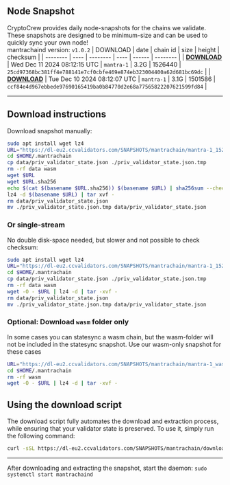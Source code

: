 ## Node Snapshot
CryptoCrew provides daily node-snapshots for the chains we validate. These snapshots are designed to be minimum-size and can be used to quickly sync your own node!  
mantrachaind version: `v1.0.2`
| DOWNLOAD | date | chain id | size | height | checksum |
| -------- | ---- | -------- | ---- | ------ | -------- |
| **[DOWNLOAD](https://dl-eu2.ccvalidators.com/SNAPSHOTS/mantrachain/mantra-1_1526440.tar.lz4)** | Wed Dec 11 2024 08:12:15 UTC | `mantra-1` | 3.2G | 1526440 | `25cd97368bc381ff4e788141e7cf0cbfe469e874eb323004400a62d681bc69dc` |
| **[DOWNLOAD](https://dl-eu2.ccvalidators.com/SNAPSHOTS/mantrachain/mantra-1_1501586.tar.lz4)** | Tue Dec 10 2024 08:12:07 UTC | `mantra-1` | 3.1G | 1501586 | `ccf84e4d967ebbede97690165419ba0b84770d2e68a77565822207621599fd84` |

---

## Download instructions
Download snapshot manually:
```sh
sudo apt install wget lz4
URL="https://dl-eu2.ccvalidators.com/SNAPSHOTS/mantrachain/mantra-1_1526440.tar.lz4"
cd $HOME/.mantrachain
cp data/priv_validator_state.json ./priv_validator_state.json.tmp
rm -rf data wasm
wget $URL
wget $URL.sha256
echo $(cat $(basename $URL.sha256)) $(basename $URL) | sha256sum --check
lz4 -d $(basename $URL) | tar xvf -
rm data/priv_validator_state.json
mv ./priv_validator_state.json.tmp data/priv_validator_state.json
```

### Or single-stream
No double disk-space needed, but slower and not possible to check checksum:
```sh
sudo apt install wget lz4
URL="https://dl-eu2.ccvalidators.com/SNAPSHOTS/mantrachain/mantra-1_1526440.tar.lz4"
cd $HOME/.mantrachain
cp data/priv_validator_state.json ./priv_validator_state.json.tmp
rm -rf data wasm
wget -O - $URL | lz4 -d | tar -xvf -
rm data/priv_validator_state.json
mv ./priv_validator_state.json.tmp data/priv_validator_state.json
```

### Optional: Download `wasm` folder only
In some cases you can statesync a wasm chain, but the wasm-folder will not be included in the statesync snapshot. Use our wasm-only snapshot for these cases
```sh
URL="https://dl-eu2.ccvalidators.com/SNAPSHOTS/mantrachain/mantra-1_wasm.tar.lz4"
cd $HOME/.mantrachain
rm -rf wasm
wget -O - $URL | lz4 -d | tar -xvf -
```



## Using the download script

The download script fully automates the download and extraction process, while ensuring that your validator state is preserved. To use it, simply run the following command:
```sh
curl -sSL https://dl-eu2.ccvalidators.com/SNAPSHOTS/mantrachain/download_snapshot.sh | bash
```
---

After downloading and extracting the snapshot, start the daemon: `sudo systemctl start mantrachaind`

